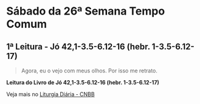 # Sábado da 26ª Semana Tempo Comum

## 1ª Leitura - Jó 42,1-3.5-6.12-16 (hebr. 1-3.5-6.12-17)

> Agora, eu o vejo com meus olhos. Por isso me retrato.

**Leitura do Livro de Jó 42,1-3.5-6.12-16 (hebr. 1-3.5-6.12-17)**



Veja mais no [Liturgia Diária - CNBB](http://liturgiadiaria.cnbb.org.br/app/user/user/UserView.php?ano=2016&mes=10&dia=1)